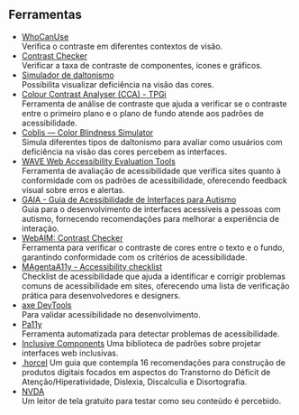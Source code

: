## Ferramentas
- [WhoCanUse](https://www.whocanuse.com/)  
Verifica o contraste em diferentes contextos de visão. 
- [Contrast Checker](https://webaim.org/resources/contrastchecker/)  
Verificar a taxa de contraste de componentes, ícones e gráficos.
- [Simulador de daltonismo](https://www.color-blindness.com/coblis-color-blindness-simulator/)  
Possibilita visualizar deficiência na visão das cores.
- [Colour Contrast Analyser (CCA) - TPGi](https://developer.paciellogroup.com/color-contrast-checker/)  
Ferramenta de análise de contraste que ajuda a verificar se o contraste entre o primeiro plano e o plano de fundo atende aos padrões de acessibilidade.
- [Coblis — Color Blindness Simulator](https://www.color-blindness.com/coblis-color-blindness-simulator/#google_vignette)  
Simula diferentes tipos de daltonismo para avaliar como usuários com deficiência na visão das cores percebem as interfaces.
- [WAVE Web Accessibility Evaluation Tools](https://wave.webaim.org/)  
Ferramenta de avaliação de acessibilidade que verifica sites quanto à conformidade com os padrões de acessibilidade, oferecendo feedback visual sobre erros e alertas.
- [GAIA - Guia de Acessibilidade de Interfaces para Autismo](https://gaia.wiki.br/)  
Guia para o desenvolvimento de interfaces acessíveis a pessoas com autismo, fornecendo recomendações para melhorar a experiência de interação.
- [WebAIM: Contrast Checker](https://webaim.org/resources/contrastchecker/)  
Ferramenta para verificar o contraste de cores entre o texto e o fundo, garantindo conformidade com os critérios de acessibilidade.
- [MAgentaA11y - Accessibility checklist](https://www.magentaa11y.com/)  
Checklist de acessibilidade que ajuda a identificar e corrigir problemas comuns de acessibilidade em sites, oferecendo uma lista de verificação prática para desenvolvedores e designers.
- [axe DevTools](https://www.deque.com/axe/)  
Para validar acessibilidade no desenvolvimento.
- [Pa11y](https://pa11y.org/)  
Ferramenta automatizada para detectar problemas de acessibilidade.  
- [Inclusive Components](https://inclusive-components.design/)
Uma biblioteca de padrões sobre projetar interfaces web inclusivas.
- [.horcel](https://horcel.wiki.br/)
Um guia que contempla 16 recomendações para construção de produtos digitais focados em aspectos do Transtorno do Déficit de Atenção/Hiperatividade, Dislexia, Discalculia e Disortografia.
- [NVDA](https://www.nvaccess.org/)  
Um leitor de tela gratuito para testar como seu conteúdo é percebido.
